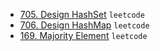 - [705. Design HashSet](https://leetcode.com/problems/design-hashset/) `leetcode`
- [706. Design HashMap](https://leetcode.com/problems/design-hashmap/) `leetcode`
- [169. Majority Element](https://leetcode.com/problems/majority-element/) `leetcode`
